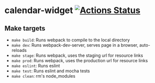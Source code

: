 # calendar-widget [![Actions Status](https://github.com/ccnmtl/calendar-widget/workflows/build-and-test/badge.svg)](https://github.com/ccnmtl/calendar-widget/actions)

## Make targets
* `make build`: Runs webpack to compile to the local directory
* `make dev`: Runs webpack-dev-server, serves page in a browser, auto-reloads
* `make stage`: Runs webpack, uses the staging url for resource links
* `make prod`: Runs webpack, uses the production url for resource links
* `make eslint`: Runs eslint
* `make test`: Runs eslint and mocha tests
* `make clean`: rm's node_modules
